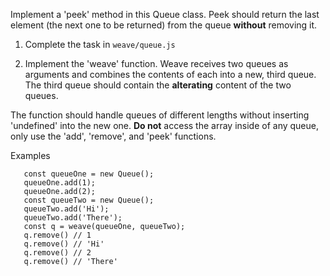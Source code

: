Implement a 'peek' method in this Queue class.
Peek should return the last element (the next
one to be returned) from the queue **without**
removing it.

1) Complete the task in ```weave/queue.js```

2) Implement the 'weave' function.  Weave
receives two queues as arguments and combines the
contents of each into a new, third queue.
The third queue should contain the **alterating** content
of the two queues.  

The function should handle
queues of different lengths without inserting
'undefined' into the new one.
**Do not** access the array inside of any queue, only
use the 'add', 'remove', and 'peek' functions.


Examples

```
   const queueOne = new Queue();
   queueOne.add(1);
   queueOne.add(2);
   const queueTwo = new Queue();
   queueTwo.add('Hi');
   queueTwo.add('There');
   const q = weave(queueOne, queueTwo);
   q.remove() // 1
   q.remove() // 'Hi'
   q.remove() // 2
   q.remove() // 'There'
```
